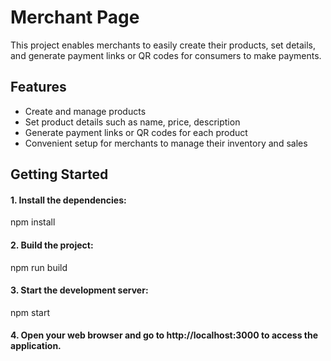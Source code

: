 # Merchant Page
This project enables merchants to easily create their products, set details, and generate payment links or QR codes for consumers to make payments.

## Features
- Create and manage products
- Set product details such as name, price, description
- Generate payment links or QR codes for each product
-  Convenient setup for merchants to manage their inventory and sales

## Getting Started
#### 1. Install the dependencies:

npm install
#### 2. Build the project:

npm run build
#### 3. Start the development server:

npm start

#### 4. Open your web browser and go to http://localhost:3000 to access the application.
